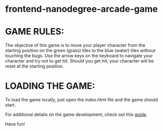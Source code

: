 frontend-nanodegree-arcade-game
===============================

GAME RULES:
===========

The objective of this game is to move your player character from the starting
position on the green (grass) tiles to the blue (water) tiles without touching
the bugs.  Use the arrow keys on the keyboard to navigate your character and 
try not to get hit.  Should you get hit, your character will be reset at the 
starting position.

LOADING THE GAME:
=================
To load the game locally, just open the index.html file and the game should start.

For additional details on the game development, check out this [guide](https://docs.google.com/document/d/1v01aScPjSWCCWQLIpFqvg3-vXLH2e8_SZQKC8jNO0Dc/pub?embedded=true).

Have fun!
